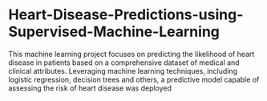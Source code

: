 # Heart-Disease-Predictions-using-Supervised-Machine-Learning
This machine learning project focuses on predicting the likelihood of heart disease in patients based on a comprehensive dataset of medical and clinical attributes. Leveraging machine learning techniques, including logistic regression, decision trees and  others, a predictive model capable of assessing the risk of heart disease was deployed
